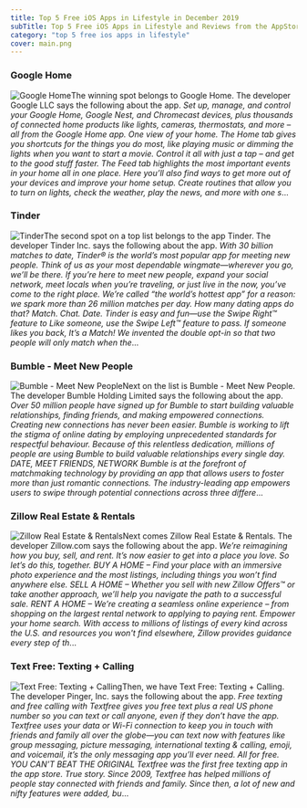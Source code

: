 ```yaml
---
title: Top 5 Free iOS Apps in Lifestyle in December 2019
subTitle: Top 5 Free iOS Apps in Lifestyle and Reviews from the AppStore in December 2019.
category: "top 5 free ios apps in lifestyle"
cover: main.png
---
```


### Google Home

![Google Home](https://is4-ssl.mzstatic.com/image/thumb/Purple113/v4/e2/31/22/e23122a7-c7cf-46ad-72ef-ef8cd02f7838/logo_google_home_color-0-1x_U007emarketing-0-0-GLES2_U002c0-512MB-sRGB-0-0-0-85-220-0-0-0-6.png/100x100bb.png)The winning spot belongs to Google Home. The developer Google LLC says the following about the app. _Set up, manage, and control your Google Home, Google Nest, and Chromecast devices, plus thousands of connected home products like lights, cameras, thermostats, and more – all from the Google Home app.  One view of your home.  The Home tab gives you shortcuts for the things you do most, like playing music or dimming the lights when you want to start a movie. Control it all with just a tap – and get to the good stuff faster. The Feed tab highlights the most important events in your home all in one place. Here you’ll also find ways to get more out of your devices and improve your home setup.  Create routines that allow you to turn on lights, check the weather, play the news, and more with one s_...

### Tinder

![Tinder](https://is1-ssl.mzstatic.com/image/thumb/Purple113/v4/5c/3a/87/5c3a87a6-9ca9-ca80-6899-9fa40328304d/AppIcon-0-1x_U007emarketing-0-0-GLES2_U002c0-512MB-sRGB-0-0-0-85-220-0-0-0-7.png/100x100bb.png)The second spot on a top list belongs to the app Tinder. The developer Tinder Inc. says the following about the app. _With 30 billion matches to date, Tinder® is the world’s most popular app for meeting new people. Think of us as your most dependable wingmate—wherever you go, we’ll be there. If you’re here to meet new people, expand your social network, meet locals when you’re traveling, or just live in the now, you’ve come to the right place. We’re called “the world’s hottest app” for a reason: we spark more than 26 million matches per day. How many dating apps do that?  Match. Chat. Date. Tinder is easy and fun—use the Swipe Right™ feature to Like someone, use the Swipe Left™ feature to pass. If someone likes you back, It’s a Match! We invented the double opt-in so that two people will only match when the_...

### Bumble - Meet New People

![Bumble - Meet New People](https://is5-ssl.mzstatic.com/image/thumb/Purple113/v4/46/1d/d4/461dd46d-99ca-de9f-4f68-fd5935e29c04/AppIcon-0-0-1x_U007emarketing-0-0-0-7-0-0-sRGB-0-0-0-GLES2_U002c0-512MB-85-220-0-0.png/100x100bb.png)Next on the list is Bumble - Meet New People. The developer Bumble Holding Limited says the following about the app. _Over 50 million people have signed up for Bumble to start building valuable relationships, finding friends, and making empowered connections.  Creating new connections has never been easier. Bumble is working to lift the stigma of online dating by employing unprecedented standards for respectful behaviour. Because of this relentless dedication, millions of people are using Bumble to build valuable relationships every single day.  DATE, MEET FRIENDS, NETWORK  Bumble is at the forefront of matchmaking technology by providing an app that allows users to foster more than just romantic connections. The industry-leading app empowers users to swipe through potential connections across three differe_...

### Zillow Real Estate & Rentals

![Zillow Real Estate & Rentals](https://is2-ssl.mzstatic.com/image/thumb/Purple113/v4/31/d4/96/31d496ef-f403-59cf-6366-c5df2ced3ad0/AppIcon-0-0-1x_U007emarketing-0-0-0-6-0-0-sRGB-0-0-0-GLES2_U002c0-512MB-85-220-0-0.png/100x100bb.png)Next comes Zillow Real Estate & Rentals. The developer Zillow.com says the following about the app. _We’re reimagining how you buy, sell, and rent. It’s now easier to get into a place you love. So let’s do this, together.  BUY A HOME – Find your place with an immersive photo experience and the most listings, including things you won’t find anywhere else.  SELL A HOME – Whether you sell with new Zillow Offers™ or take another approach, we’ll help you navigate the path to a successful sale.  RENT A HOME – We’re creating a seamless online experience – from shopping on the largest rental network to applying to paying rent.  Empower your home search. With access to millions of listings of every kind across the U.S. and resources you won't find elsewhere, Zillow provides guidance every step of th_...

### Text Free: Texting + Calling

![Text Free: Texting + Calling](https://is4-ssl.mzstatic.com/image/thumb/Purple123/v4/31/93/3a/31933a51-f7c5-99fb-9abb-be5632b32a33/AppIcon-TFV-0-1x_U007emarketing-0-0-GLES2_U002c0-512MB-sRGB-0-0-0-85-220-0-0-0-7.png/100x100bb.png)Then, we have Text Free: Texting + Calling. The developer Pinger, Inc. says the following about the app. _Free texting and free calling with Textfree gives you free text plus a real US phone number so you can text or call anyone, even if they don’t have the app. Textfree uses your data or Wi-Fi connection to keep you in touch with friends and family all over the globe—you can text now with features like group messaging, picture messaging, international texting & calling, emoji, and voicemail, it’s the only messaging app you’ll ever need. All for free.  YOU CAN’T BEAT THE ORIGINAL Textfree was the first free texting app in the app store. True story. Since 2009, Textfree has helped millions of people stay connected with friends and family. Since then, a lot of new and nifty features were added, bu_...


